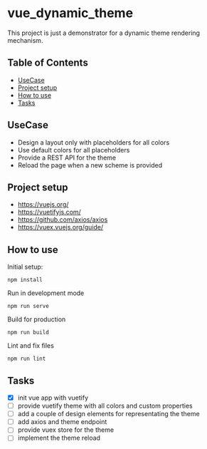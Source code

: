# vue_dynamic_theme
This project is just a demonstrator for a dynamic theme rendering mechanism.

## Table of Contents

- [UseCase](#usecase)
- [Project setup](#project-setup)
- [How to use](#how-to-use)
- [Tasks](#tasks)

## UseCase
- Design a layout only with placeholders for all colors
- Use default colors for all placeholders
- Provide a REST API for the theme
- Reload the page when a new scheme is provided

## Project setup
- https://vuejs.org/
- https://vuetifyjs.com/
- https://github.com/axios/axios
- https://vuex.vuejs.org/guide/

## How to use
Initial setup:
```
npm install
```

Run in development mode
```
npm run serve
```

Build for production
```
npm run build
```

Lint and fix files
```
npm run lint
```

## Tasks
- [x] init vue app with vuetify
- [ ] provide vuetify theme with all colors and custom properties
- [ ] add a couple of design elements for representating the theme
- [ ] add axios and theme endpoint
- [ ] provide vuex store for the theme
- [ ] implement the theme reload
